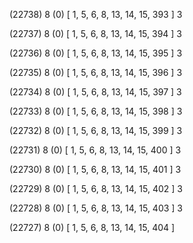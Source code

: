 (22738) 8 (0) [ 1, 5, 6, 8, 13, 14, 15, 393 ] 3 


(22737) 8 (0) [ 1, 5, 6, 8, 13, 14, 15, 394 ] 3 


(22736) 8 (0) [ 1, 5, 6, 8, 13, 14, 15, 395 ] 3 


(22735) 8 (0) [ 1, 5, 6, 8, 13, 14, 15, 396 ] 3 


(22734) 8 (0) [ 1, 5, 6, 8, 13, 14, 15, 397 ] 3 


(22733) 8 (0) [ 1, 5, 6, 8, 13, 14, 15, 398 ] 3 


(22732) 8 (0) [ 1, 5, 6, 8, 13, 14, 15, 399 ] 3 


(22731) 8 (0) [ 1, 5, 6, 8, 13, 14, 15, 400 ] 3 


(22730) 8 (0) [ 1, 5, 6, 8, 13, 14, 15, 401 ] 3 


(22729) 8 (0) [ 1, 5, 6, 8, 13, 14, 15, 402 ] 3 


(22728) 8 (0) [ 1, 5, 6, 8, 13, 14, 15, 403 ] 3 


(22727) 8 (0) [ 1, 5, 6, 8, 13, 14, 15, 404 ]  

